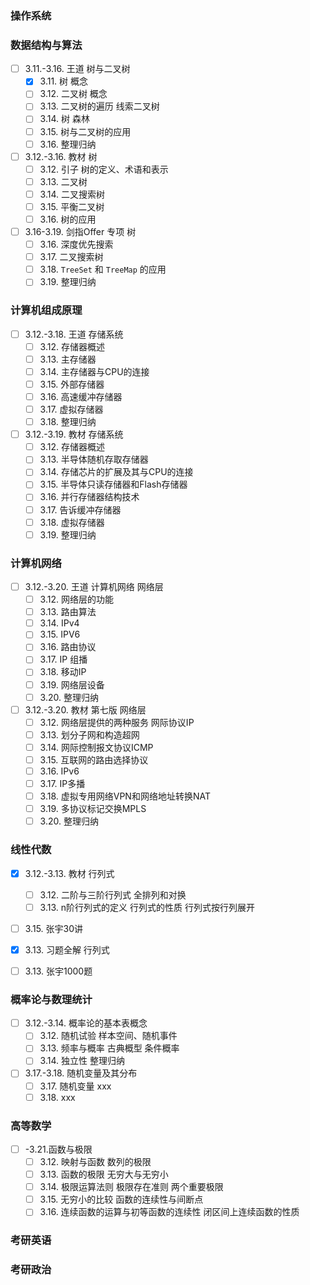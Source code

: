 
### 操作系统


### 数据结构与算法

- [ ] 3.11.-3.16. 王道 树与二叉树
  - [x] 3.11. 树 概念
  - [ ] 3.12. 二叉树 概念
  - [ ] 3.13. 二叉树的遍历 线索二叉树
  - [ ] 3.14. 树 森林
  - [ ] 3.15. 树与二叉树的应用
  - [ ] 3.16. 整理归纳
- [ ] 3.12.-3.16. 教材 树
  - [ ] 3.12. 引子 树的定义、术语和表示
  - [ ] 3.13. 二叉树
  - [ ] 3.14. 二叉搜索树
  - [ ] 3.15. 平衡二叉树
  - [ ] 3.16. 树的应用
- [ ] 3.16-3.19. 剑指Offer 专项 树
  - [ ] 3.16. 深度优先搜索
  - [ ] 3.17. 二叉搜索树
  - [ ] 3.18. `TreeSet` 和 `TreeMap` 的应用
  - [ ] 3.19. 整理归纳

### 计算机组成原理

- [ ] 3.12.-3.18. 王道 存储系统
  - [ ] 3.12. 存储器概述
  - [ ] 3.13. 主存储器
  - [ ] 3.14. 主存储器与CPU的连接
  - [ ] 3.15. 外部存储器
  - [ ] 3.16. 高速缓冲存储器
  - [ ] 3.17. 虚拟存储器
  - [ ] 3.18. 整理归纳
- [ ] 3.12.-3.19. 教材 存储系统
  - [ ] 3.12. 存储器概述
  - [ ] 3.13. 半导体随机存取存储器
  - [ ] 3.14. 存储芯片的扩展及其与CPU的连接
  - [ ] 3.15. 半导体只读存储器和Flash存储器
  - [ ] 3.16. 并行存储器结构技术
  - [ ] 3.17. 告诉缓冲存储器
  - [ ] 3.18. 虚拟存储器
  - [ ] 3.19. 整理归纳

### 计算机网络

- [ ] 3.12.-3.20. 王道 计算机网络 网络层
  - [ ] 3.12. 网络层的功能
  - [ ] 3.13. 路由算法
  - [ ] 3.14. IPv4
  - [ ] 3.15. IPV6
  - [ ] 3.16. 路由协议
  - [ ] 3.17. IP 组播
  - [ ] 3.18. 移动IP
  - [ ] 3.19. 网络层设备
  - [ ] 3.20. 整理归纳
- [ ] 3.12.-3.20. 教材 第七版 网络层
  - [ ] 3.12. 网络层提供的两种服务 网际协议IP
  - [ ] 3.13. 划分子网和构造超网
  - [ ] 3.14. 网际控制报文协议ICMP
  - [ ] 3.15. 互联网的路由选择协议
  - [ ] 3.16. IPv6
  - [ ] 3.17. IP多播
  - [ ] 3.18. 虚拟专用网络VPN和网络地址转换NAT
  - [ ] 3.19. 多协议标记交换MPLS
  - [ ] 3.20. 整理归纳

### 线性代数

- [x] 3.12.-3.13. 教材 行列式
  - [ ] 3.12. 二阶与三阶行列式 全排列和对换
  - [ ] 3.13. n阶行列式的定义 行列式的性质 行列式按行列展开
- [ ] 3.15. 张宇30讲
- [x] 3.13. 习题全解 行列式
- [ ] 3.13. 张宇1000题


### 概率论与数理统计

- [ ] 3.12.-3.14. 概率论的基本表概念
  - [ ] 3.12. 随机试验 样本空间、随机事件
  - [ ] 3.13. 频率与概率 古典概型 条件概率
  - [ ] 3.14. 独立性 整理归纳
- [ ] 3.17.-3.18. 随机变量及其分布
  - [ ] 3.17. 随机变量 xxx
  - [ ] 3.18. xxx

### 高等数学

- [ ] -3.21.函数与极限
  - [ ] 3.12. 映射与函数 数列的极限
  - [ ] 3.13. 函数的极限 无穷大与无穷小
  - [ ] 3.14. 极限运算法则 极限存在准则 两个重要极限
  - [ ] 3.15. 无穷小的比较 函数的连续性与间断点
  - [ ] 3.16. 连续函数的运算与初等函数的连续性 闭区间上连续函数的性质

### 考研英语

### 考研政治
